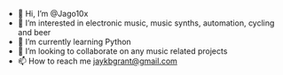 - 👋 Hi, I’m @Jago10x
- 👀 I’m interested in electronic music, music synths, automation, cycling and beer
- 🌱 I’m currently learning Python
- 💞️ I’m looking to collaborate on any music related projects
- 📫 How to reach me jaykbgrant@gmail.com

<!---
Jago10x/Jago10x is a ✨ special ✨ repository because its `README.md` (this file) appears on your GitHub profile.
You can click the Preview link to take a look at your changes.
--->
